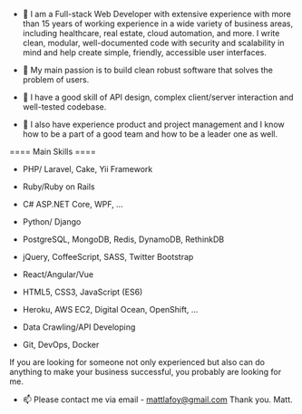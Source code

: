 
- 👋 I am a Full-stack Web Developer with extensive experience with more than 15 years of working experience in a wide variety of business areas, including healthcare, real estate, cloud automation, and more. I write clean, modular, well-documented code with security and scalability in mind and help create simple, friendly, accessible user interfaces.

- 👀 My main passion is to build clean robust software that solves the problem of users.
- 💞️ I have a good skill of API design, complex client/server interaction and well-tested codebase.
- 🌱 I also have experience product and project management and I know how to be a part of a good team and how to be a leader one as well.


==== Main Skills ====
* PHP/ Laravel, Cake, Yii Framework
* Ruby/Ruby on Rails
* C# ASP.NET Core, WPF, …
* Python/ Django
* PostgreSQL, MongoDB, Redis, DynamoDB, RethinkDB
* jQuery, CoffeeScript, SASS, Twitter Bootstrap
* React/Angular/Vue
* HTML5, CSS3, JavaScript (ES6)

* Heroku, AWS EC2, Digital Ocean, OpenShift, …
* Data Crawling/API Developing
* Git, DevOps, Docker

If you are looking for someone not only experienced but also can do anything to make your business successful, you probably are looking for me.

- 📫 Please contact me via email - mattlafoy@gmail.com
Thank you.
Matt.

